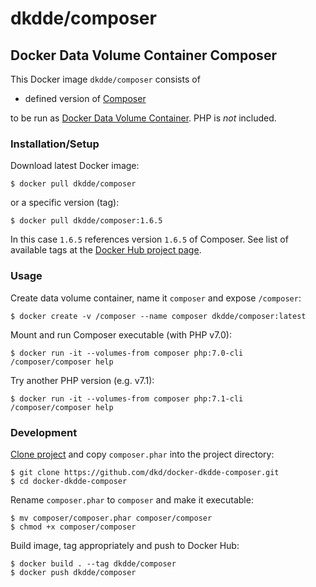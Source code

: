 # dkdde/composer

## Docker Data Volume Container Composer

This Docker image `dkdde/composer` consists of

* defined version of [Composer](https://getcomposer.org/)

to be run as [Docker Data Volume Container](https://docs.docker.com/engine/tutorials/dockervolumes/). PHP is _not_ included.

### Installation/Setup

Download latest Docker image:

    $ docker pull dkdde/composer

or a specific version (tag):

    $ docker pull dkdde/composer:1.6.5

In this case `1.6.5` references version `1.6.5` of Composer. See list of available tags at the [Docker Hub project page](https://hub.docker.com/r/dkdde/composer/tags/). 

### Usage

Create data volume container, name it `composer` and expose `/composer`:

    $ docker create -v /composer --name composer dkdde/composer:latest

Mount and run Composer executable (with PHP v7.0):

    $ docker run -it --volumes-from composer php:7.0-cli /composer/composer help

Try another PHP version (e.g. v7.1):

    $ docker run -it --volumes-from composer php:7.1-cli /composer/composer help

### Development

[Clone project](https://github.com/dkd/docker-dkdde-composer) and copy `composer.phar` into the project directory:

    $ git clone https://github.com/dkd/docker-dkdde-composer.git
    $ cd docker-dkdde-composer

Rename `composer.phar` to `composer` and make it executable:

    $ mv composer/composer.phar composer/composer
    $ chmod +x composer/composer

Build image, tag appropriately and push to Docker Hub:

    $ docker build . --tag dkdde/composer
    $ docker push dkdde/composer

